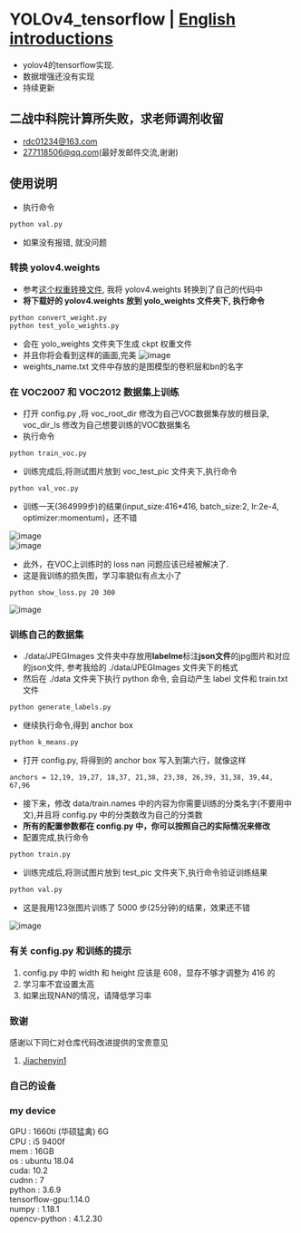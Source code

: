 # YOLOv4_tensorflow | **[English introductions](README.md)**
* yolov4的tensorflow实现.
* 数据增强还没有实现
* 持续更新

## 二战中科院计算所失败，求老师调剂收留
* rdc01234@163.com
* 277118506@qq.com(最好发邮件交流,谢谢)

## 使用说明
* 执行命令
```
python val.py
```
* 如果没有报错, 就没问题

### 转换 yolov4.weights
* 参考[这个权重转换文件](https://github.com/wizyoung/YOLOv3_TensorFlow/blob/master/convert_weight.py), 我将 yolov4.weights 转换到了自己的代码中
* **将下载好的 yolov4.weights 放到 yolo_weights 文件夹下, 执行命令**
```
python convert_weight.py
python test_yolo_weights.py
```
* 会在 yolo_weights 文件夹下生成 ckpt 权重文件
* 并且你将会看到这样的画面,完美
![image](https://github.com/rrddcc/YOLOv4_tensorflow/blob/master/coco_save/dog.jpg)
* weights_name.txt 文件中存放的是图模型的卷积层和bn的名字

### 在 VOC2007 和 VOC2012 数据集上训练
* 打开 config.py ,将 voc_root_dir 修改为自己VOC数据集存放的根目录, voc_dir_ls 修改为自己想要训练的VOC数据集名
* 执行命令
```
python train_voc.py
```
* 训练完成后,将测试图片放到 voc_test_pic 文件夹下,执行命令
```
python val_voc.py
```
* 训练一天(364999步)的结果(input_size:416*416, batch_size:2, lr:2e-4, optimizer:momentum)，还不错

![image](https://github.com/rrddcc/YOLOv4_tensorflow/blob/master/voc_save/000302.jpg)</br>
![image](https://github.com/rrddcc/YOLOv4_tensorflow/blob/master/voc_save/000288.jpg)
* 此外，在VOC上训练时的 loss nan 问题应该已经被解决了.
* 这是我训练的损失图，学习率貌似有点太小了
```
python show_loss.py 20 300
```

![image](https://github.com/rrddcc/YOLOv4_tensorflow/blob/master/loss.png)

### 训练自己的数据集
* ./data/JPEGImages 文件夹中存放用**labelme**标注**json文件**的jpg图片和对应的json文件, 参考我给的  ./data/JPEGImages 文件夹下的格式
* 然后在 ./data 文件夹下执行 python 命令, 会自动产生 label 文件和 train.txt 文件
```
python generate_labels.py
```
* 继续执行命令,得到 anchor box
```
python k_means.py
```
* 打开 config.py, 将得到的 anchor box 写入到第六行，就像这样
```
anchors = 12,19, 19,27, 18,37, 21,38, 23,38, 26,39, 31,38, 39,44, 67,96
```
* 接下来，修改 data/train.names 中的内容为你需要训练的分类名字(不要用中文),并且将 config.py 中的分类数改为自己的分类数
* **所有的配置参数都在 config.py 中，你可以按照自己的实际情况来修改**
* 配置完成,执行命令
```
python train.py
```
* 训练完成后,将测试图片放到 test_pic 文件夹下,执行命令验证训练结果
```
python val.py
```
* 这是我用123张图片训练了 5000 步(25分钟)的结果，效果还不错

![image](https://github.com/rrddcc/YOLOv4_tensorflow/blob/master/save/62.jpg)

### 有关 config.py 和训练的提示
1. config.py 中的 width 和 height 应该是 608，显存不够才调整为 416 的
2. 学习率不宜设置太高
3. 如果出现NAN的情况，请降低学习率

### 致谢
感谢以下同仁对仓库代码改进提供的宝贵意见</br>
1. [Jiachenyin1](https://github.com/Jiachenyin1)

### 自己的设备
### my device
GPU : 1660ti (华硕猛禽) 6G</br>
CPU : i5 9400f</br>
mem : 16GB</br>
os  : ubuntu 18.04</br>
cuda: 10.2</br>
cudnn : 7</br>
python : 3.6.9</br>
tensorflow-gpu:1.14.0</br>
numpy : 1.18.1</br>
opencv-python : 4.1.2.30</br>
